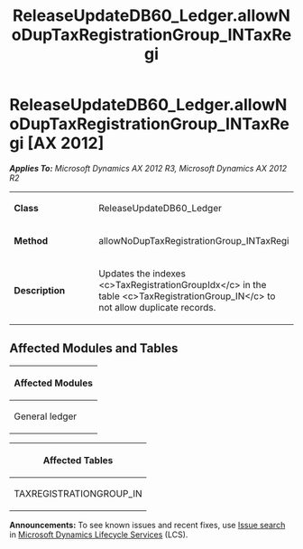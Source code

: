 ﻿---
title: ReleaseUpdateDB60_Ledger.allowNoDupTaxRegistrationGroup_INTaxRegi
TOCTitle: ReleaseUpdateDB60_Ledger.allowNoDupTaxRegistrationGroup_INTaxRegi
ms:assetid: e733a85d-39e2-d58a-8ae7-8499f8eae333
ms:mtpsurl: https://msdn.microsoft.com/en-us/library/JJ719821(v=AX.60)
ms:contentKeyID: 49711893
ms.date: 05/18/2015
mtps_version: v=AX.60
---

# ReleaseUpdateDB60\_Ledger.allowNoDupTaxRegistrationGroup\_INTaxRegi [AX 2012]


_**Applies To:** Microsoft Dynamics AX 2012 R3, Microsoft Dynamics AX 2012 R2_

<table>
<colgroup>
<col style="width: 50%" />
<col style="width: 50%" />
</colgroup>
<tbody>
<tr class="odd">
<td><p><strong>Class</strong></p></td>
<td><p>ReleaseUpdateDB60_Ledger</p></td>
</tr>
<tr class="even">
<td><p><strong>Method</strong></p></td>
<td><p>allowNoDupTaxRegistrationGroup_INTaxRegi</p></td>
</tr>
<tr class="odd">
<td><p><strong>Description</strong></p></td>
<td><p>Updates the indexes &lt;c&gt;TaxRegistrationGroupIdx&lt;/c&gt; in the table &lt;c&gt;TaxRegistrationGroup_IN&lt;/c&gt; to not allow duplicate records.</p></td>
</tr>
</tbody>
</table>


## Affected Modules and Tables

<table>
<colgroup>
<col style="width: 100%" />
</colgroup>
<thead>
<tr class="header">
<th><p>Affected Modules</p></th>
</tr>
</thead>
<tbody>
<tr class="odd">
<td><p>General ledger</p></td>
</tr>
</tbody>
</table>


<table>
<colgroup>
<col style="width: 100%" />
</colgroup>
<thead>
<tr class="header">
<th><p>Affected Tables</p></th>
</tr>
</thead>
<tbody>
<tr class="odd">
<td><p>TAXREGISTRATIONGROUP_IN</p></td>
</tr>
</tbody>
</table>

  
**Announcements:** To see known issues and recent fixes, use [Issue search](http://go.microsoft.com/fwlink/?linkid=389258) in [Microsoft Dynamics Lifecycle Services](http://go.microsoft.com/fwlink/?linkid=306505) (LCS).

